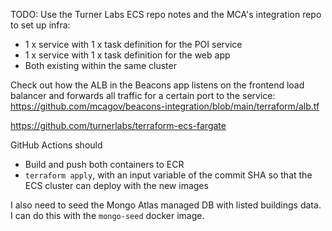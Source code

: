 TODO: Use the Turner Labs ECS repo notes and the MCA's integration repo to set up infra:

- 1 x service with 1 x task definition for the POI service
- 1 x service with 1 x task definition for the web app
- Both existing within the same cluster

Check out how the ALB in the Beacons app listens on the frontend load balancer and forwards all traffic for a certain port to the service: https://github.com/mcagov/beacons-integration/blob/main/terraform/alb.tf

https://github.com/turnerlabs/terraform-ecs-fargate

GitHub Actions should

- Build and push both containers to ECR
- `terraform apply`, with an input variable of the commit SHA so that the ECS cluster can deploy with the new images

I also need to seed the Mongo Atlas managed DB with listed buildings data. I can do this with the `mongo-seed` docker image.
